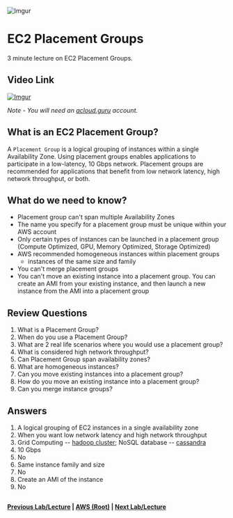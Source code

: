 ![Imgur](https://i.imgur.com/9awJmtb.png) 


EC2 Placement Groups
======

3 minute lecture on EC2 Placement Groups.


## Video Link

[![Imgur](https://i.imgur.com/H4EIz9g.png)](https://acloud.guru/course/aws-certified-solutions-architect-associate/learn/ec2/placement-groups/watch)

*Note - You will need an [acloud.guru](acloud.guru) account.*


## What is an EC2 Placement Group?

A `Placement Group` is a logical grouping of instances within a single Availability Zone.  Using placement
groups enables applications to participate in a low-latency, 10 Gbps network. Placement groups are 
recommended for applications that benefit from low network latency, high network throughput, or both.


## What do we need to know?

* Placement group can't span multiple Availability Zones
* The name you specify for a placement group must be unique within your AWS account
* Only certain types of instances can be launched in a placement group (Compute Optimized, GPU, 
  Memory Optimized, Storage Optimized)
* AWS recommended homogeneous instances within placement groups
  * instances of the same size and family
* You can't merge placement groups
* You can't move an existing instance into a placement group. You can create an AMI from your
  existing instance, and then launch a new instance from the AMI into a placement group


## Review Questions

1.  What is a Placement Group?
2.  When do you use a Placement Group?
3.  What are 2 real life scenarios where you would use a placement group?
4.  What is considered high network throughput?
5.  Can Placement Group span availability zones?
6.  What are homogeneous instances?
7.  Can you move existing instances into a placement group?
8.  How do you move an existing instance into a placement group?
9.  Can you merge instance groups?


## Answers

1.  A logical grouping of EC2 instances in a single availability zone
2.  When you want low network latency and high network throughput
3.  Grid Computing -- [hadoop cluster](https://en.wikipedia.org/wiki/Apache_Hadoop); NoSQL
    database -- [cassandra](https://en.wikipedia.org/wiki/Apache_Cassandra)
4.  10 Gbps
5.  No
6.  Same instance family and size
7.  No
8.  Create an AMI of the instance
9.  No


##

**[Previous Lab/Lecture](ec2-auto-scaling-groups-lab.md) | [AWS (Root)](../readme.adoc) | [Next Lab/Lecture](ec2-efs-lab.md)** 
